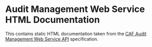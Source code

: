 # Audit Management Web Service HTML Documentation

This contains static HTML documentation taken from the [CAF Audit Management Web Service API](https://github.hpe.com/caf/audit-service/blob/develop/caf-audit-management-contract/src/main/resources/com/hpe/caf/services/audit/contract/swagger.yaml) specification. 